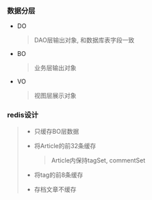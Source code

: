 ### 数据分层

* DO

  > DAO层输出对象, 和数据库表字段一致

* BO

  > 业务层输出对象

* VO

  > 视图层展示对象

  

### redis设计

> * 只缓存BO层数据
>
> * 将Article的前32条缓存
>
>   > Article内保持tagSet, commentSet
>
> * 将tag的前8条缓存
>
> * 存档文章不缓存
>
> 